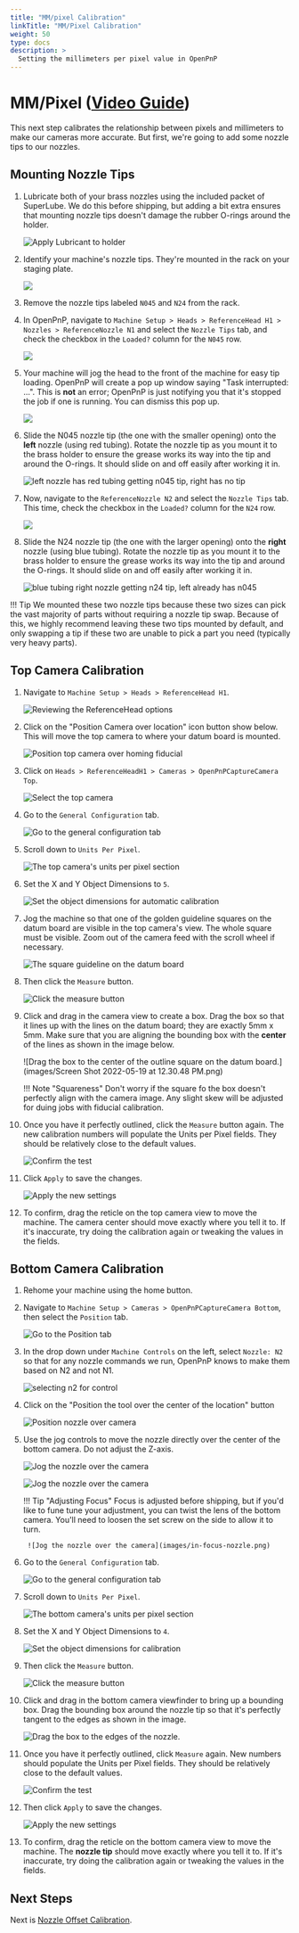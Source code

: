 ```yaml
---
title: "MM/pixel Calibration"
linkTitle: "MM/Pixel Calibration"
weight: 50
type: docs
description: >
  Setting the millimeters per pixel value in OpenPnP
---
```


# MM/Pixel ([Video Guide](https://youtu.be/h3mtEQfGMlM?si=WXlOSWQ4RWR7R7zD&t=1002))

This next step calibrates the relationship between pixels and millimeters to make our cameras more accurate. But first, we're going to add some nozzle tips to our nozzles.

## Mounting Nozzle Tips

1. Lubricate both of your brass nozzles using the included packet of SuperLube. We do this before shipping, but adding a bit extra ensures that mounting nozzle tips doesn't damage the rubber O-rings around the holder.
  
    ![Apply Lubricant to holder](images/apply-super-lube.jpg)

1. Identify your machine's nozzle tips. They're mounted in the rack on your staging plate.
   
    ![](/semi-assembly-3-1/mounting-staging-plates-3-1/images/nozzle-tip-location.JPG)

1. Remove the nozzle tips labeled `N045` and `N24` from the rack.

1. In OpenPnP, navigate to `Machine Setup > Heads > ReferenceHead H1 > Nozzles > ReferenceNozzle N1` and select the `Nozzle Tips` tab, and check the checkbox in the `Loaded?` column for the `N045` row.
  
    ![](images/n045-on-n1.png)

2. Your machine will jog the head to the front of the machine for easy tip loading. OpenPnP will create a pop up window saying "Task interrupted: ...". This is **not** an error; OpenPnP is just notifying you that it's stopped the job if one is running. You can dismiss this pop up.

    ![](images/task-interrupted.png)

3. Slide the N045 nozzle tip (the one with the smaller opening) onto the **left** nozzle (using red tubing). Rotate the nozzle tip as you mount it to the brass holder to ensure the grease works its way into the tip and around the O-rings. It should slide on and off easily after working it in.
   
    ![left nozzle has red tubing getting n045 tip, right has no tip](images/mountingn1.jpg)

4. Now, navigate to the `ReferenceNozzle N2` and select the `Nozzle Tips` tab. This time, check the checkbox in the `Loaded?` column for the `N24` row.
   
    ![](images/n24-on-n2.png)

5. Slide the N24 nozzle tip (the one with the larger opening) onto the **right** nozzle (using blue tubing). Rotate the nozzle tip as you mount it to the brass holder to ensure the grease works its way into the tip and around the O-rings. It should slide on and off easily after working it in.
   
    ![blue tubing right nozzle getting n24 tip, left already has n045](images/mountingn2.jpg)

!!! Tip
    We mounted these two nozzle tips because these two sizes can pick the vast majority of parts without requiring a nozzle tip swap. Because of this, we highly recommend leaving these two tips mounted by default, and only swapping a tip if these two are unable to pick a part you need (typically very heavy parts).

## Top Camera Calibration

1. Navigate to `Machine Setup > Heads > ReferenceHead H1`.
  
    ![Reviewing the ReferenceHead options](images/Select-Reference-Head-H1.png)

1. Click on the "Position Camera over location" icon button show below. This will move the top camera to where your datum board is mounted.
  
    ![Position top camera over homing fiducial](images/Position-camera-over-homing-fiducial.png)

1. Click on `Heads > ReferenceHeadH1 > Cameras > OpenPnPCaptureCamera Top`.
  
    ![Select the top camera](images/select-top-camera.png)

1. Go to the `General Configuration` tab.
  
    ![Go to the general configuration tab](images/general-configuration-tab.png)

1. Scroll down to `Units Per Pixel`.
  
    ![The top camera's units per pixel section](images/units-per-pixel-section.png)

1. Set the X and Y Object Dimensions to `5`.
  
    ![Set the object dimensions for automatic calibration](images/set-object-dimensions.png)

1. Jog the machine so that one of the golden guideline squares on the datum board are visible in the top camera's view. The whole square must be visible. Zoom out of the camera feed with the scroll wheel if necessary.
  
    ![The square guideline on the datum board](images/units-per-pixel-square-on-datum.png)

1.  Then click the `Measure` button.
  
    ![Click the measure button](images/click-measure-button.png)

1.  Click and drag in the camera view to create a box. Drag the box so that it lines up with the lines on the datum board; they are exactly 5mm x 5mm. Make sure that you are aligning the bounding box with the **center** of the lines as shown in the image below.
  
    ![Drag the box to the center of the outline square on the datum board.](images/Screen Shot 2022-05-19 at 12.30.48 PM.png)

    !!! Note "Squareness"
        Don't worry if the square fo the box doesn't perfectly align with the camera image. Any slight skew will be adjusted for duing jobs with fiducial calibration.

1.  Once you have it perfectly outlined, click the `Measure` button again. The new calibration numbers will populate the Units per Pixel fields. They should be relatively close to the default values.
  
    ![Confirm the test](images/confirm-pixel-per-mm.png)

1.  Click `Apply` to save the changes.
  
    ![Apply the new settings](images/apply-pixel-per-mm-settings.png)

1.  To confirm, drag the reticle on the top camera view to move the machine. The camera center should move exactly where you tell it to. If it's inaccurate, try doing the calibration again or tweaking the values in the fields.

## Bottom Camera Calibration

1. Rehome your machine using the home button.

2. Navigate to `Machine Setup > Cameras > OpenPnPCaptureCamera Bottom`, then select the `Position` tab.
   
    ![Go to the Position tab](images/bottom-position-tab.png)

1. In the drop down under `Machine Controls` on the left, select `Nozzle: N2` so that for any nozzle commands we run, OpenPnP knows to make them based on N2 and not N1.
   
    ![selecting n2 for control](images/select-n2.png)

2. Click on the "Position the tool over the center of the location" button
   
    ![Position nozzle over camera](images/position-nozzle-over-camera.png)

3. Use the jog controls to move the nozzle directly over the center of the bottom camera. Do not adjust the Z-axis.
   
    ![Jog the nozzle over the camera](images/jog-controls-bottom.png)
   
    ![Jog the nozzle over the camera](images/jogging-finished.png)

    !!! Tip "Adjusting Focus"
        Focus is adjusted before shipping, but if you'd like to fune tune your adjustment, you can twist the lens of the bottom camera. You'll need to loosen the set screw on the side to allow it to turn.

        ![Jog the nozzle over the camera](images/in-focus-nozzle.png)

4.  Go to the `General Configuration` tab.
   
    ![Go to the general configuration tab](images/general-configuration-bottom-tab.png)

5.  Scroll down to `Units Per Pixel`.
   
    ![The bottom camera's units per pixel section](images/units-per-pixel-section-bottom.png)

6.  Set the X and Y Object Dimensions to `4`.
  
    ![Set the object dimensions for calibration](images/set-object-dimensions-bottom.png)

1.  Then click the `Measure` button.
  
    ![Click the measure button](images/click-measure-bottom.png)

1.  Click and drag in the bottom camera viewfinder to bring up a bounding box. Drag the bounding box around the nozzle tip so that it's perfectly tangent to the edges as shown in the image.
  
    ![Drag the box to the edges of the nozzle.](images/measure-nozzle-mm-per-px.png)

1.  Once you have it perfectly outlined, click `Measure` again. New numbers should populate the Units per Pixel fields. They should be relatively close to the default values.
  
    ![Confirm the test](images/confirm-pixel-per-mm-bottom.png)

1.  Then click `Apply` to save the changes.
  
    ![Apply the new settings](images/apply-pixel-per-mm-settings-bottom.png)

1.  To confirm, drag the reticle on the bottom camera view to move the machine. The **nozzle tip** should move exactly where you tell it to. If it's inaccurate, try doing the calibration again or tweaking the values in the fields.

## Next Steps

Next is [Nozzle Offset Calibration](../6-nozzle-offset/index.md).
